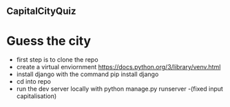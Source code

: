 ## CapitalCityQuiz
# Guess the city 
- first step is to clone the repo 
- create a virtual enviornment https://docs.python.org/3/library/venv.html
- install django with the command pip install django 
- cd into repo 
- run the dev server locally with python manage.py runserver
-(fixed input capitalisation)
